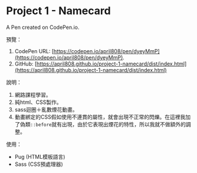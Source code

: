 # Project 1 - Namecard

A Pen created on CodePen.io.

預覽：

1. CodePen URL: [https://codepen.io/april808/pen/dyeyMmP](https://codepen.io/april808/pen/dyeyMmP).
1. GitHub: [https://april808.github.io/project-1-namecard/dist/index.html](https://april808.github.io/project-1-namecard/dist/index.html)


說明：

1. 網路課程學習。
1. 純html、CSS製作。
1. sass迴圈＋亂數煙花動畫。
1. 動畫綁定的CSS假如使用不連貫的屬性，就會出現不正常的閃爍。在這裡我加了偽類`::before`就有出現，由於它表現出煙花的特性，所以我就不做額外的調整。

使用：

- Pug (HTML模板語言)
- Sass (CSS預處理器)